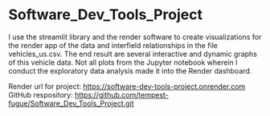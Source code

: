# Software_Dev_Tools_Project
I use the streamlit library and the render software to create visualizations for the render app of the data and interfield relationships in the file vehicles_us.csv. The end result are several interactive and dynamic graphs of this vehicle data. Not all plots from the Jupyter notebook wherein I conduct the exploratory data analysis made it into the Render dashboard.


Render url for project: https://software-dev-tools-project.onrender.com
GitHub respository: https://github.com/tempest-fugue/Software_Dev_Tools_Project.git
